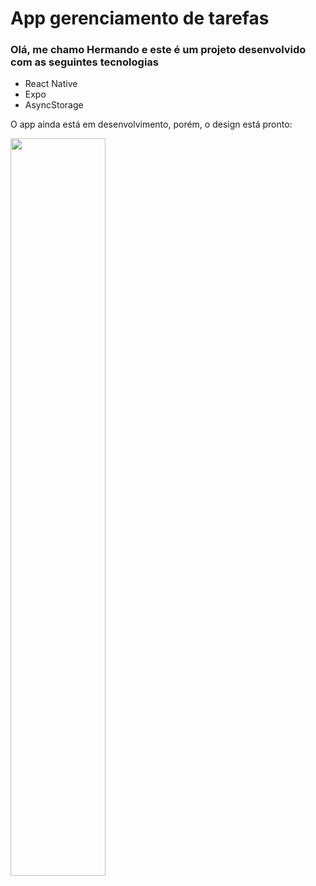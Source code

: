 # App gerenciamento de tarefas

### Olá, me chamo Hermando e este é um projeto desenvolvido com as seguintes tecnologias

+ React Native
+ Expo
+ AsyncStorage

O app ainda está em desenvolvimento, porém, o design está pronto:

<img width="55%" src="https://user-images.githubusercontent.com/90439416/155825262-cc3f1d7d-637d-4f87-ae18-52f8a8c10eb9.png"/>
